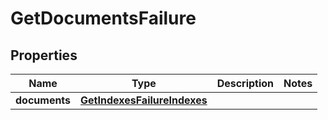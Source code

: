 
# GetDocumentsFailure

## Properties
Name | Type | Description | Notes
------------ | ------------- | ------------- | -------------
**documents** | [**GetIndexesFailureIndexes**](GetIndexesFailureIndexes.md) |  | 



